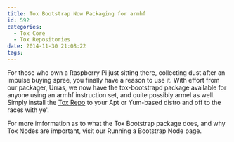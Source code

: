 ```yaml
---
title: Tox Bootstrap Now Packaging for armhf
id: 592
categories:
  - Tox Core
  - Tox Repositories
date: 2014-11-30 21:08:22
tags:
---
```


For those who own a Raspberry Pi just sitting there, collecting dust after an impulse buying spree, you finally have a reason to use it.<!-- more --> With effort from our packager, Urras, we now have the tox-bootstrapd package available for anyone using an armhf instruction set, and quite possibly armel as well. Simply install the [Tox Repo](https://wiki.tox.im/Binaries#Apt.2FAptitude_.28Debian.2C_Ubuntu.2C_Mint.2C_etc..29) to your Apt or Yum-based distro and off to the races with ye'.

For more imformation as to what the Tox Bootstrap package does, and why Tox Nodes are important, visit our Running a Bootstrap Node page.
